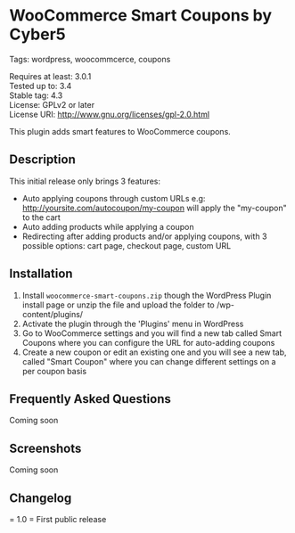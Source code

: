 WooCommerce Smart Coupons by Cyber5
===================================

Tags: wordpress, woocommcerce, coupons

Requires at least: 3.0.1   
Tested up to: 3.4   
Stable tag: 4.3   
License: GPLv2 or later   
License URI: http://www.gnu.org/licenses/gpl-2.0.html

This plugin adds smart features to WooCommerce coupons.

Description
-----------

This initial release only brings 3 features:   
* Auto applying coupons through custom URLs e.g: http://yoursite.com/autocoupon/my-coupon will apply the "my-coupon" to the cart
* Auto adding products while applying a coupon
* Redirecting after adding products and/or applying coupons, with 3 possible options: cart page, checkout page, custom URL   

Installation
------------
1. Install `woocommerce-smart-coupons.zip` though the WordPress Plugin install page or unzip the file and upload the folder to /wp-content/plugins/
2. Activate the plugin through the 'Plugins' menu in WordPress
3. Go to WooCommerce settings and you will find a new tab called Smart Coupons where you can configure the URL for auto-adding coupons
4. Create a new coupon or edit an existing one and you will see a new tab, called "Smart Coupon" where you can change different settings on a per coupon basis

Frequently Asked Questions
--------------------------

Coming soon

Screenshots
-----------

Coming soon

Changelog
---------


= 1.0 =
First public release